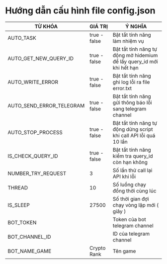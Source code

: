 # Hướng dẫn cấu hình file config.json
| TỪ KHÓA   | GIÁ TRỊ      | Ý NGHĨA                                                               |
|-----------|--------------|-----------------------------------------------------------------------|
| AUTO_TASK | true - false | Bật tắt tính năng làm nhiệm vụ                                        |
| AUTO_GET_NEW_QUERY_ID | true - false | Bật tắt tính năng tự động mở hidemium để lấy query_id mới khi hết hạn |
| AUTO_WRITE_ERROR | true - false | Bật tắt tính năng ghi log lỗi ra file error.txt                       |
| AUTO_SEND_ERROR_TELEGRAM | true - false | Bật tắt tính năng gửi thông báo lỗi sang telegram channel             |
| AUTO_STOP_PROCESS | true - false | Bật tắt tính năng tự động dừng script khi call API lỗi quá 10 lần     |
| IS_CHECK_QUERY_ID | true - false | Bật tắt tính năng kiểm tra query_id còn hạn không                     |
| NUMBER_TRY_REQUEST | 3            | Số lần thử call lại API khi lỗi                                       |
| THREAD | 10           | Số luồng chạy đồng thời cùng lúc                                      |
| IS_SLEEP | 27500        | Số thời gian đợi chạy vòng lặp mới ( giây )                           |
| BOT_TOKEN |              | Token của bot telegram channel                                        |
| BOT_CHANNEL_ID |              | ID của telegram channel                                               |
| BOT_NAME_GAME | Crypto Rank  | Tên game                                                              |
